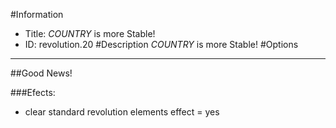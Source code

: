 #Information
 - Title: $COUNTRY$ is more Stable!
 - ID: revolution.20
#Description
$COUNTRY$ is more Stable!
#Options

___
##Good News!

###Efects:<ul><li>clear standard revolution elements effect = yes</li></ul>
